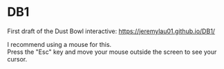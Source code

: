 # DB1

First draft of the Dust Bowl interactive: https://jeremylau01.github.io/DB1/

I recommend using a mouse for this.</br>Press the "Esc" key and move your mouse outside the screen to see your cursor.
